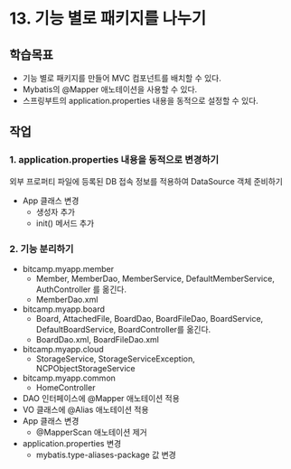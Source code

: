 # 13. 기능 별로 패키지를 나누기

## 학습목표

- 기능 별로 패키지를 만들어 MVC 컴포넌트를 배치할 수 있다.
- Mybatis의 @Mapper 애노테이션을 사용할 수 있다.
- 스프링부트의 application.properties 내용을 동적으로 설정할 수 있다.

## 작업

### 1. application.properties 내용을 동적으로 변경하기

외부 프로퍼티 파일에 등록된 DB 접속 정보를 적용하여 DataSource 객체 준비하기

- App 클래스 변경
  - 생성자 추가
  - init() 메서드 추가

### 2. 기능 분리하기

- bitcamp.myapp.member
  - Member, MemberDao, MemberService, DefaultMemberService, AuthController 를 옮긴다.
  - MemberDao.xml
- bitcamp.myapp.board
  - Board, AttachedFile, BoardDao, BoardFileDao, BoardService, DefaultBoardService, BoardController를 옮긴다.
  - BoardDao.xml, BoardFileDao.xml
- bitcamp.myapp.cloud
  - StorageService, StorageServiceException, NCPObjectStorageService
- bitcamp.myapp.common
  - HomeController
- DAO 인터페이스에 @Mapper 애노테이션 적용
- VO 클래스에 @Alias 애노테이션 적용
- App 클래스 변경
  - @MapperScan 애노테이션 제거
- application.properties 변경
  - mybatis.type-aliases-package 값 변경